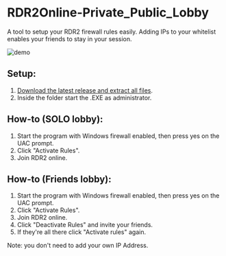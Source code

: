 # RDR2Online-Private_Public_Lobby
A tool to setup your RDR2 firewall rules easily. Adding IPs to your whitelist enables your friends to stay in your session.

![demo](https://www.unknowncheats.me/forum/attachments/red-dead-redemption-2-a/19016d1610748788-rdr2-solo-lobby-tool-solo-png)

## Setup:
1. [Download the latest release and extract all files](https://github.com/plumbwicked/RDR2Online-Private_Public_Lobby).
2. Inside the folder start the .EXE as administrator.

## How-to (SOLO lobby):
1. Start the program with Windows firewall enabled, then press yes on the UAC prompt.
2. Click "Activate Rules".
3. Join RDR2 online.

## How-to (Friends lobby):
1. Start the program with Windows firewall enabled, then press yes on the UAC prompt.
2. Click "Activate Rules".
3. Join RDR2 online.
4. Click "Deactivate Rules" and invite your friends.
5. If they're all there click "Activate rules" again.

Note: you don't need to add your own IP Address.

